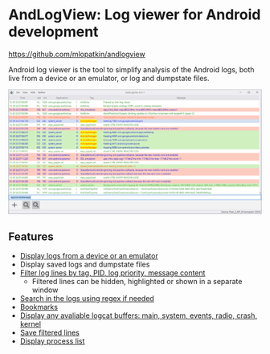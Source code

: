 # AndLogView: Log viewer for Android development

https://github.com/mlopatkin/andlogview

Android log viewer is the tool to simplify analysis of the Android logs, both
live from a device or an emulator, or log and dumpstate files.

![Application window](andlogview.png)

## Features

* [Display logs from a device or an emulator](/adb_mode)
* Display saved logs and dumpstate files
* [Filter log lines by tag, PID, log priority, message content](/filters)
  * Filtered lines can be hidden, highlighted or shown in a separate window
* [Search in the logs using regex if needed](/search)
* [Bookmarks](/other/#bookmarks)
* [Display any avaliable logcat buffers: main, system, events, radio, crash,
  kernel](/other/#buffer-types)
* [Save filtered lines](/other/#saving-files)
* [Display process list](/other/#processes-list)
